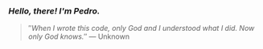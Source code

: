 ### *Hello, there! I'm Pedro.*
> ″*When I wrote this code, only God and I understood what I did. Now only God knows.*″
 — Unknown
